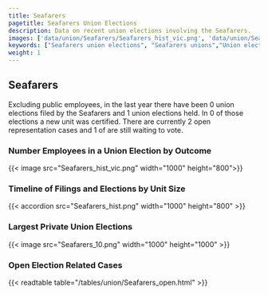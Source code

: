 ```yaml
---
title: Seafarers
pagetitle: Seafarers Union Elections
description: Data on recent union elections involving the Seafarers.
images: ['data/union/Seafarers/Seafarers_hist_vic.png', 'data/union/Seafarers/Seafarers_hist_size.png', 'data/union/Seafarers/Seafarers_10.png']
keywords: ["Seafarers union elections", "Seafarers unions","Union elections"]
weight: 1
---
```

##  Seafarers

Excluding public employees, in the last year there have been 0 union elections filed by the Seafarers and 1 union elections held. In 0 of those elections a new unit was certified. There are currently 2 open representation cases and 1 of are still waiting to vote.

### Number Employees in a Union Election by Outcome
{{< image src="Seafarers_hist_vic.png" width="1000" height="800">}}

### Timeline of Filings and Elections by Unit Size
{{< accordion src="Seafarers_hist.png" width="1000" height="800" >}}

### Largest Private Union Elections
{{< image src="Seafarers_10.png" width="1000" height="1000"  >}}

### Open Election Related Cases
{{< readtable table="/tables/union/Seafarers_open.html" >}}

